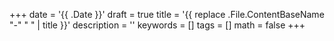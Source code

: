 +++
date = '{{ .Date }}'
draft = true
title = '{{ replace .File.ContentBaseName "-" " " | title }}'
description = ''
keywords = []
tags = []
math = false
+++
